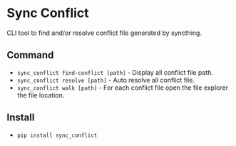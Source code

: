 Sync Conflict
=============

CLI tool to find and/or resolve conflict file generated by syncthing.

## Command
* `sync_conflict find-conflict [path]` - Display all conflict file path.  
* `sync_conflict resolve [path]` - Auto resolve all conflict file.  
* `sync_conflict walk [path]` - For each conflict file open the file explorer the file location.  

## Install
* `pip install sync_conflict`
